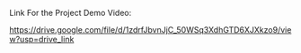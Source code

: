 Link For the Project Demo Video:

https://drive.google.com/file/d/1zdrfJbvnJjC_50WSq3XdhGTD6XJXkzo9/view?usp=drive_link